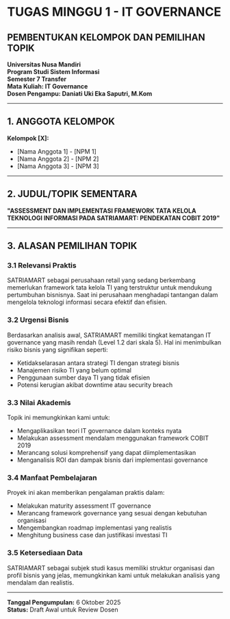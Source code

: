 # TUGAS MINGGU 1 - IT GOVERNANCE
## PEMBENTUKAN KELOMPOK DAN PEMILIHAN TOPIK

**Universitas Nusa Mandiri**  
**Program Studi Sistem Informasi**  
**Semester 7 Transfer**  
**Mata Kuliah: IT Governance**  
**Dosen Pengampu: Daniati Uki Eka Saputri, M.Kom**

---

## 1. ANGGOTA KELOMPOK

**Kelompok [X]:**
- [Nama Anggota 1] - [NPM 1]
- [Nama Anggota 2] - [NPM 2]  
- [Nama Anggota 3] - [NPM 3]

---

## 2. JUDUL/TOPIK SEMENTARA

**"ASSESSMENT DAN IMPLEMENTASI FRAMEWORK TATA KELOLA TEKNOLOGI INFORMASI PADA SATRIAMART: PENDEKATAN COBIT 2019"**

---

## 3. ALASAN PEMILIHAN TOPIK

### 3.1 Relevansi Praktis
SATRIAMART sebagai perusahaan retail yang sedang berkembang memerlukan framework tata kelola TI yang terstruktur untuk mendukung pertumbuhan bisnisnya. Saat ini perusahaan menghadapi tantangan dalam mengelola teknologi informasi secara efektif dan efisien.

### 3.2 Urgensi Bisnis
Berdasarkan analisis awal, SATRIAMART memiliki tingkat kematangan IT governance yang masih rendah (Level 1.2 dari skala 5). Hal ini menimbulkan risiko bisnis yang signifikan seperti:
- Ketidakselarasan antara strategi TI dengan strategi bisnis
- Manajemen risiko TI yang belum optimal
- Penggunaan sumber daya TI yang tidak efisien
- Potensi kerugian akibat downtime atau security breach

### 3.3 Nilai Akademis
Topik ini memungkinkan kami untuk:
- Mengaplikasikan teori IT governance dalam konteks nyata
- Melakukan assessment mendalam menggunakan framework COBIT 2019
- Merancang solusi komprehensif yang dapat diimplementasikan
- Menganalisis ROI dan dampak bisnis dari implementasi governance

### 3.4 Manfaat Pembelajaran
Proyek ini akan memberikan pengalaman praktis dalam:
- Melakukan maturity assessment IT governance
- Merancang framework governance yang sesuai dengan kebutuhan organisasi
- Mengembangkan roadmap implementasi yang realistis
- Menghitung business case dan justifikasi investasi TI

### 3.5 Ketersediaan Data
SATRIAMART sebagai subjek studi kasus memiliki struktur organisasi dan profil bisnis yang jelas, memungkinkan kami untuk melakukan analisis yang mendalam dan realistis.

---

**Tanggal Pengumpulan:** 6 Oktober 2025  
**Status:** Draft Awal untuk Review Dosen
